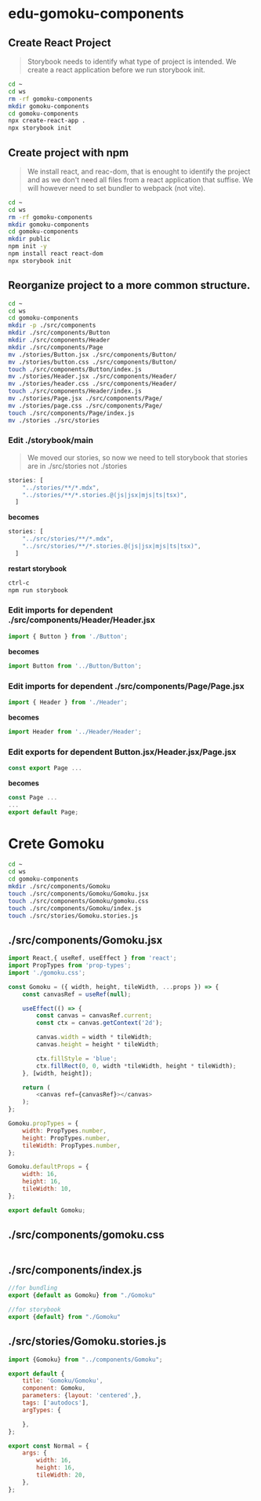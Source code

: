 # edu-gomoku-components

## Create React Project

> Storybook needs to identify what type of project is intended.
> We create a react application before we run storybook init.

```bash
cd ~
cd ws
rm -rf gomoku-components
mkdir gomoku-components
cd gomoku-components
npx create-react-app .
npx storybook init
```

## Create project with npm
> We install react, and reac-dom, that is enought to identify the project and
> as we don't need all files from a react application that suffise.
> We will however need to set bundler to webpack (not vite).

```bash
cd ~
cd ws
rm -rf gomoku-components
mkdir gomoku-components
cd gomoku-components
mkdir public
npm init -y
npm install react react-dom
npx storybook init
```

## Reorganize project to a more common structure.

```bash
cd ~
cd ws
cd gomoku-components
mkdir -p ./src/components
mkdir ./src/components/Button
mkdir ./src/components/Header
mkdir ./src/components/Page
mv ./stories/Button.jsx ./src/components/Button/
mv ./stories/button.css ./src/components/Button/
touch ./src/components/Button/index.js
mv ./stories/Header.jsx ./src/components/Header/
mv ./stories/header.css ./src/components/Header/
touch ./src/components/Header/index.js
mv ./stories/Page.jsx ./src/components/Page/
mv ./stories/page.css ./src/components/Page/
touch ./src/components/Page/index.js
mv ./stories ./src/stories
```

### Edit ./storybook/main

> We moved our stories, so now we need to tell storybook that stories are in ./src/stories not ./stories

```js
stories: [
    "../stories/**/*.mdx",
    "../stories/**/*.stories.@(js|jsx|mjs|ts|tsx)",
  ]
```
**becomes**
```js
stories: [
    "../src/stories/**/*.mdx",
    "../src/stories/**/*.stories.@(js|jsx|mjs|ts|tsx)",
  ]
```
**restart storybook**
```bash
ctrl-c
npm run storybook
```

### Edit imports for dependent ./src/components/Header/Header.jsx

```js
import { Button } from './Button';
```
**becomes**
```js
import Button from '../Button/Button';
```

### Edit imports for dependent ./src/components/Page/Page.jsx

```js
import { Header } from './Header';
```
**becomes**
```js
import Header from '../Header/Header';
```

### Edit exports for dependent Button.jsx/Header.jsx/Page.jsx

```js
const export Page ...
```
**becomes**
```js
const Page ...
...
export default Page;
```

# Crete Gomoku

```bash
cd ~
cd ws
cd gomoku-components
mkdir ./src/components/Gomoku
touch ./src/components/Gomoku/Gomoku.jsx
touch ./src/components/Gomoku/gomoku.css
touch ./src/components/Gomoku/index.js
touch ./src/stories/Gomoku.stories.js
```

## ./src/components/Gomoku.jsx

```js
import React,{ useRef, useEffect } from 'react';
import PropTypes from 'prop-types';
import './gomoku.css';

const Gomoku = ({ width, height, tileWidth, ...props }) => {
    const canvasRef = useRef(null);

    useEffect(() => {
        const canvas = canvasRef.current;
        const ctx = canvas.getContext('2d');

        canvas.width = width * tileWidth;
        canvas.height = height * tileWidth;

        ctx.fillStyle = 'blue';
        ctx.fillRect(0, 0, width *tileWidth, height * tileWidth);
    }, [width, height]);

    return (
        <canvas ref={canvasRef}></canvas>
    );
};

Gomoku.propTypes = {
    width: PropTypes.number,
    height: PropTypes.number,
    tileWidth: PropTypes.number,
};

Gomoku.defaultProps = {
    width: 16,
    height: 16,
    tileWidth: 10,
};

export default Gomoku;
```

## ./src/components/gomoku.css

```js
```

## ./src/components/index.js

```js
//for bundling
export {default as Gomoku} from "./Gomoku"

//for storybook
export {default} from "./Gomoku"
```

## ./src/stories/Gomoku.stories.js

```js
import {Gomoku} from "../components/Gomoku";

export default {
    title: 'Gomoku/Gomoku',
    component: Gomoku,
    parameters: {layout: 'centered',},
    tags: ['autodocs'],
    argTypes: {

    },
};

export const Normal = {
    args: {
        width: 16,
        height: 16,
        tileWidth: 20,
    },
};
```


